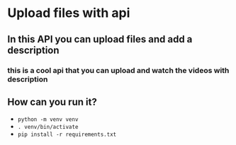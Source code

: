 # Upload files with api

## In this API you can upload files and add a description

### this is a cool api that you can upload and watch the videos with description

## How can you run it?

- `python -m venv venv`
- `. venv/bin/activate`
- `pip install -r requirements.txt`

